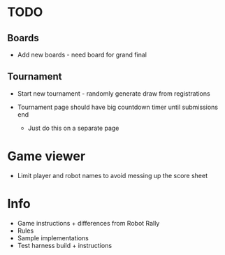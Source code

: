 # TODO

## Boards
- Add new boards - need board for grand final

## Tournament
    
- Start new tournament - randomly generate draw from registrations



- Tournament page should have big countdown timer until submissions end
    - Just do this on a separate page
    
# Game viewer
- Limit player and robot names to avoid messing up the score sheet

# Info
- Game instructions + differences from Robot Rally
- Rules
- Sample implementations
- Test harness build + instructions

